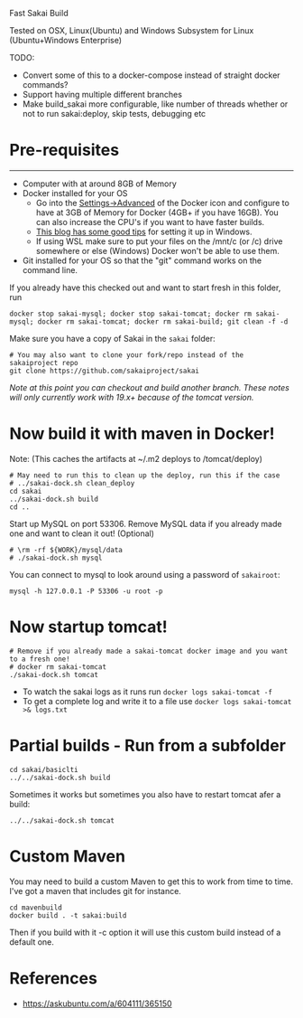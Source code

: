 Fast Sakai Build

Tested on OSX, Linux(Ubuntu) and Windows Subsystem for Linux (Ubuntu+Windows Enterprise)

TODO: 
* Convert some of this to a docker-compose instead of straight docker commands?
* Support having multiple different branches
* Make build_sakai more configurable, like number of threads whether or not to run sakai:deploy, skip tests, debugging etc

# Pre-requisites
--------------
* Computer with at around 8GB of Memory
* Docker installed for your OS
  * Go into the [Settings->Advanced](https://stackoverflow.com/a/44533437/3708872) of the Docker icon and configure to have at 3GB of Memory for Docker (4GB+ if you have 16GB). You can also increase the CPU's if you want to have faster builds.
  * [This blog has some good tips](https://nickjanetakis.com/blog/setting-up-docker-for-windows-and-wsl-to-work-flawlessly) for setting it up in Windows.
  * If using WSL make sure to put your files on the /mnt/c (or /c) drive somewhere or else (Windows) Docker won't be able to use them.
* Git installed for your OS so that the "git" command works on the command line.

If you already have this checked out and want to start fresh in this folder, run
```
docker stop sakai-mysql; docker stop sakai-tomcat; docker rm sakai-mysql; docker rm sakai-tomcat; docker rm sakai-build; git clean -f -d
```
Make sure you have a copy of Sakai in the `sakai` folder:
```
# You may also want to clone your fork/repo instead of the sakaiproject repo
git clone https://github.com/sakaiproject/sakai
```

*Note at this point you can checkout and build another branch. These notes will only currently work with 19.x+ because of the tomcat version.*

# Now build it with maven in Docker! 
Note: (This caches the artifacts at ~/.m2 deploys to /tomcat/deploy)

```
# May need to run this to clean up the deploy, run this if the case
# ../sakai-dock.sh clean_deploy
cd sakai
../sakai-dock.sh build
cd ..
```

Start up MySQL on port 53306.
Remove MySQL data if you already made one and want to clean it out! (Optional)

```
# \rm -rf ${WORK}/mysql/data
# ./sakai-dock.sh mysql
```

You can connect to mysql to look around using a password of `sakairoot`:
```
mysql -h 127.0.0.1 -P 53306 -u root -p
```

# Now startup tomcat!
```
# Remove if you already made a sakai-tomcat docker image and you want to a fresh one!
# docker rm sakai-tomcat
./sakai-dock.sh tomcat
```

* To watch the sakai logs as it runs run 
`docker logs sakai-tomcat -f`
* To get a complete log and write it to a file use
`docker logs sakai-tomcat >& logs.txt`

# Partial builds - Run from a subfolder
```
cd sakai/basiclti
../../sakai-dock.sh build
```

Sometimes it works but sometimes you also have to restart tomcat afer a build:
```
../../sakai-dock.sh tomcat
```

# Custom Maven
You may need to build a custom Maven to get this to work from time to time. I've got a maven that includes git for instance.
```
cd mavenbuild
docker build . -t sakai:build
```

Then if you build with it -c option it will use this custom build instead of a default one.

# References
* https://askubuntu.com/a/604111/365150
